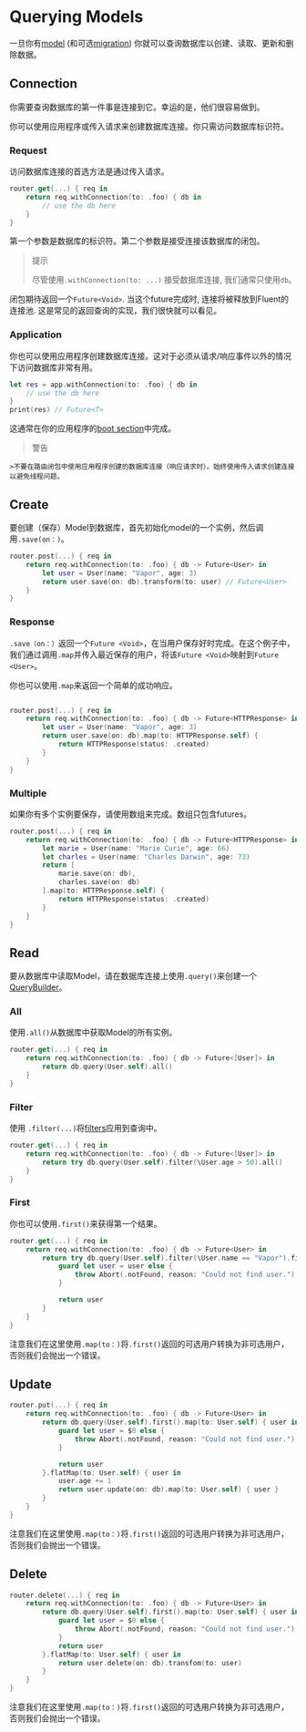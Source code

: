 # Querying Models

一旦你有[model](models.md) (和可选[migration](migrations.md)) 你就可以查询数据库以创建、读取、更新和删除数据。

## Connection

你需要查询数据库的第一件事是连接到它。幸运的是，他们很容易做到。

你可以使用应用程序或传入请求来创建数据库连接。你只需访问数据库标识符。

### Request

访问数据库连接的首选方法是通过传入请求。

```swift
router.get(...) { req in
    return req.withConnection(to: .foo) { db in
        // use the db here
    }
}
```

第一个参数是数据库的标识符。第二个参数是接受连接该数据库的闭包。

> 提示
>
>    尽管使用`.withConnection(to: ...)` 接受数据库连接, 我们通常只使用`db`。

闭包期待返回一个`Future<Void>`. 当这个future完成时, 连接将被释放到Fluent的连接池. 这是常见的返回查询的实现，我们很快就可以看见。

### Application

你也可以使用应用程序创建数据库连接。这对于必须从请求/响应事件以外的情况下访问数据库非常有用。

```swift
let res = app.withConnection(to: .foo) { db in
    // use the db here
}
print(res) // Future<T>
```

这通常在你的应用程序的[boot section](../getting-started/structure.md#boot)中完成。

> 警告
>
    >不要在路由闭包中使用应用程序创建的数据库连接（响应请求时）。始终使用传入请求创建连接以避免线程问题。

## Create

要创建（保存）Model到数据库，首先初始化model的一个实例，然后调用`.save(on：)`。

```swift
router.post(...) { req in
    return req.withConnection(to: .foo) { db -> Future<User> in
        let user = User(name: "Vapor", age: 3)
        return user.save(on: db).transform(to: user) // Future<User>
    }
}
```

### Response

`.save（on：）`返回一个`Future <Void>`，在当用户保存好时完成。在这个例子中，我们通过调用`.map`并传入最近保存的用户，将该`Future <Void>`映射到`Future <User>`。 

你也可以使用`.map`来返回一个简单的成功响应。

```swift

router.post(...) { req in
    return req.withConnection(to: .foo) { db -> Future<HTTPResponse> in
        let user = User(name: "Vapor", age: 3)
        return user.save(on: db).map(to: HTTPResponse.self) {
            return HTTPResponse(status: .created)
        }
    }
}
```

### Multiple

如果你有多个实例要保存，请使用数组来完成。数组只包含futures。

```swift
router.post(...) { req in
    return req.withConnection(to: .foo) { db -> Future<HTTPResponse> in
        let marie = User(name: "Marie Curie", age: 66)
        let charles = User(name: "Charles Darwin", age: 73)
        return [
            marie.save(on: db),
            charles.save(on: db)
        ].map(to: HTTPResponse.self) {
            return HTTPResponse(status: .created)
        }
    }
}
```

## Read

要从数据库中读取Model，请在数据库连接上使用`.query()`来创建一个[QueryBuilder](../query-builder)。

### All

使用`.all()`从数据库中获取Model的所有实例。

```swift
router.get(...) { req in
    return req.withConnection(to: .foo) { db -> Future<[User]> in
        return db.query(User.self).all()
    }
}
```

### Filter

使用 `.filter(...)`将[filters](../query-builder#filters)应用到查询中。

```swift
router.get(...) { req in
    return req.withConnection(to: .foo) { db -> Future<[User]> in
        return try db.query(User.self).filter(\User.age > 50).all()
    }
}
```

### First

你也可以使用`.first()`来获得第一个结果。

```swift
router.get(...) { req in
    return req.withConnection(to: .foo) { db -> Future<User> in
        return try db.query(User.self).filter(\User.name == "Vapor").first().map(to: User.self) { user in
            guard let user = user else {
                throw Abort(.notFound, reason: "Could not find user.")
            }

            return user
        }
    }
}
```

注意我们在这里使用`.map(to：)`将`.first()`返回的可选用户转换为非可选用户，否则我们会抛出一个错误。

## Update

```swift
router.put(...) { req in
    return req.withConnection(to: .foo) { db -> Future<User> in
        return db.query(User.self).first().map(to: User.self) { user in
            guard let user = $0 else {
                throw Abort(.notFound, reason: "Could not find user.")
            }

            return user
        }.flatMap(to: User.self) { user in
            user.age += 1
            return user.update(on: db).map(to: User.self) { user }
        }
    }
}
```

注意我们在这里使用`.map(to：)`将`.first()`返回的可选用户转换为非可选用户，否则我们会抛出一个错误。

## Delete
```swift
router.delete(...) { req in
    return req.withConnection(to: .foo) { db -> Future<User> in
        return db.query(User.self).first().map(to: User.self) { user in
            guard let user = $0 else {
                throw Abort(.notFound, reason: "Could not find user.")
            }
            return user
        }.flatMap(to: User.self) { user in
            return user.delete(on: db).transfom(to: user)
        }
    }
}
```

注意我们在这里使用`.map(to：)`将`.first()`返回的可选用户转换为非可选用户，否则我们会抛出一个错误。
